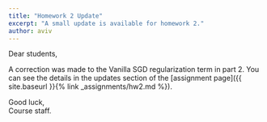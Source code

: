 ```yaml
---
title: "Homework 2 Update"
excerpt: "A small update is available for homework 2."
author: aviv
---
```


Dear students, 

A correction was made to the Vanilla SGD regularization term in part 2.
You can see the details in the updates section of the [assignment page]({{ site.baseurl }}{% link _assignments/hw2.md %}).

Good luck,  
Course staff.


